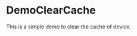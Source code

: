 # DemoClearCache

This is a simple demo to clear the cache of device.

<a href ="https://github.com/amitrai98/DemoClearCache/blob/master/screen.png"></a>
